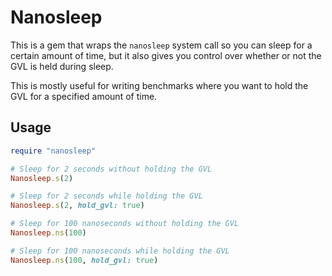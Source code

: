 # Nanosleep

This is a gem that wraps the `nanosleep` system call so you can sleep for
a certain amount of time, but it also gives you control over whether or not
the GVL is held during sleep.

This is mostly useful for writing benchmarks where you want to hold the GVL for
a specified amount of time.

## Usage

```ruby
require "nanosleep"

# Sleep for 2 seconds without holding the GVL
Nanosleep.s(2)

# Sleep for 2 seconds while holding the GVL
Nanosleep.s(2, hold_gvl: true)

# Sleep for 100 nanoseconds without holding the GVL
Nanosleep.ns(100)

# Sleep for 100 nanoseconds while holding the GVL
Nanosleep.ns(100, hold_gvl: true)
```
